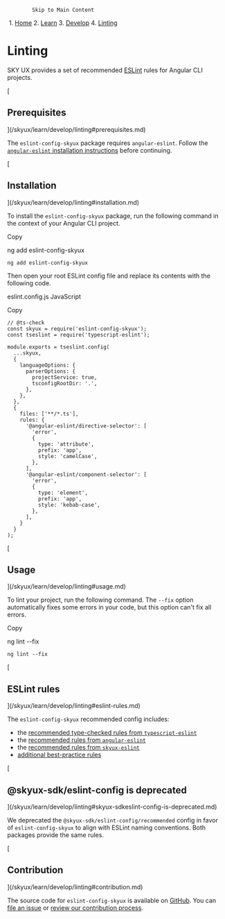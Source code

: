             Skip to Main Content

 1.  [Home](/skyux/)
2.  [Learn](/skyux/learn.md)
3.  [Develop](/skyux/learn/develop.md)
4.  [Linting](/skyux/learn/develop/linting.md)

Linting
=======

SKY UX provides a set of recommended [ESLint](https://eslint.org/) rules for Angular CLI projects.

[

Prerequisites
-------------

](/skyux/learn/develop/linting#prerequisites.md)

The `eslint-config-skyux` package requires `angular-eslint`. Follow the [`angular-eslint` installation instructions](https://github.com/angular-eslint/angular-eslint?tab=readme-ov-file#quick-start) before continuing.

[

Installation
------------

](/skyux/learn/develop/linting#installation.md)

To install the `eslint-config-skyux` package, run the following command in the context of your Angular CLI project.

Copy

ng add eslint-config-skyux

    ng add eslint-config-skyux

Then open your root ESLint config file and replace its contents with the following code.

eslint.config.js JavaScript

Copy

    // @ts-check
    const skyux = require('eslint-config-skyux');
    const tseslint = require('typescript-eslint');
    
    module.exports = tseslint.config(
      ...skyux,
      {
        languageOptions: {
          parserOptions: {
            projectService: true,
            tsconfigRootDir: '.',
          },
        },
      },
      {
        files: ['**/*.ts'],
        rules: {
          '@angular-eslint/directive-selector': [
            'error',
            {
              type: 'attribute',
              prefix: 'app',
              style: 'camelCase',
            },
          ],
          '@angular-eslint/component-selector': [
            'error',
            {
              type: 'element',
              prefix: 'app',
              style: 'kebab-case',
            },
          ],
        }
      }
    );

[

Usage
-----

](/skyux/learn/develop/linting#usage.md)

To lint your project, run the following command. The `--fix` option automatically fixes some errors in your code, but this option can't fix all errors.

Copy

ng lint --fix

    ng lint --fix

[

ESLint rules
------------

](/skyux/learn/develop/linting#eslint-rules.md)

The `eslint-config-skyux` recommended config includes:

*   the [recommended type-checked rules from `typescript-eslint`](https://github.com/typescript-eslint/typescript-eslint/blob/main/packages/eslint-plugin/src/configs/flat/recommended-type-checked.ts)
*   the [recommended rules from `angular-eslint`](https://github.com/angular-eslint/angular-eslint/blob/main/packages/angular-eslint/src/configs/ts-recommended.ts)
*   the [recommended rules from `skyux-eslint`](https://github.com/blackbaud/skyux/blob/main/libs/sdk/skyux-eslint/src/configs/ts-recommended.ts)
*   [additional best-practice rules](https://github.com/blackbaud/skyux/blob/main/libs/sdk/eslint-config-skyux/src/index.ts)

[

@skyux-sdk/eslint-config is deprecated
--------------------------------------

](/skyux/learn/develop/linting#skyux-sdkeslint-config-is-deprecated.md)

We deprecated the `@skyux-sdk/eslint-config/recommended` config in favor of `eslint-config-skyux` to align with ESLint naming conventions. Both packages provide the same rules.

[

Contribution
------------

](/skyux/learn/develop/linting#contribution.md)

The source code for `eslint-config-skyux` is available on [GitHub](https://github.com/blackbaud/skyux/tree/main/libs/sdk/skyux-eslint). You can [file an issue](https://github.com/blackbaud/skyux/issues) or [review our contribution process](https://github.com/blackbaud/skyux/blob/main/CONTRIBUTING.md).